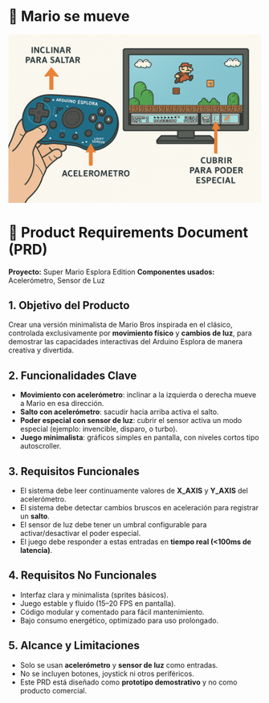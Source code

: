 # 📄 Mario se mueve
![mario](mario.jpg)

# 📄 Product Requirements Document (PRD)

**Proyecto:** Super Mario Esplora Edition
**Componentes usados:** Acelerómetro, Sensor de Luz


## 1. Objetivo del Producto

Crear una versión minimalista de Mario Bros inspirada en el clásico, controlada exclusivamente por **movimiento físico** y **cambios de luz**, para demostrar las capacidades interactivas del Arduino Esplora de manera creativa y divertida.


## 2. Funcionalidades Clave

* **Movimiento con acelerómetro**: inclinar a la izquierda o derecha mueve a Mario en esa dirección.
* **Salto con acelerómetro**: sacudir hacia arriba activa el salto.
* **Poder especial con sensor de luz**: cubrir el sensor activa un modo especial (ejemplo: invencible, disparo, o turbo).
* **Juego minimalista**: gráficos simples en pantalla, con niveles cortos tipo autoscroller.



## 3. Requisitos Funcionales

* El sistema debe leer continuamente valores de **X\_AXIS** y **Y\_AXIS** del acelerómetro.
* El sistema debe detectar cambios bruscos en aceleración para registrar un **salto**.
* El sensor de luz debe tener un umbral configurable para activar/desactivar el poder especial.
* El juego debe responder a estas entradas en **tiempo real (<100ms de latencia)**.



## 4. Requisitos No Funcionales

* Interfaz clara y minimalista (sprites básicos).
* Juego estable y fluido (15–20 FPS en pantalla).
* Código modular y comentado para fácil mantenimiento.
* Bajo consumo energético, optimizado para uso prolongado.



## 5. Alcance y Limitaciones

* Solo se usan **acelerómetro** y **sensor de luz** como entradas.
* No se incluyen botones, joystick ni otros periféricos.
* Este PRD está diseñado como **prototipo demostrativo** y no como producto comercial.


